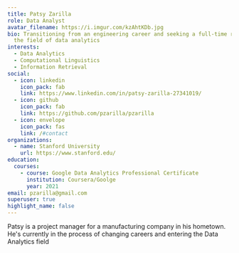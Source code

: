 ```yaml
---
title: Patsy Zarilla
role: Data Analyst
avatar_filename: https://i.imgur.com/kzAhtKDb.jpg
bio: Transitioning from an engineering career and seeking a full-time role in
  the field of data analytics
interests:
  - Data Analytics
  - Computational Linguistics
  - Information Retrieval
social:
  - icon: linkedin
    icon_pack: fab
    link: https://www.linkedin.com/in/patsy-zarilla-27341019/
  - icon: github
    icon_pack: fab
    link: https://github.com/pzarilla/pzarilla
  - icon: envelope
    icon_pack: fas
    link: /#contact
organizations:
  - name: Stanford University
    url: https://www.stanford.edu/
education:
  courses:
    - course: Google Data Analytics Professional Certificate
      institution: Coursera/Goolge
      year: 2021
email: pzarilla@gmail.com
superuser: true
highlight_name: false
---
```

Patsy is a project manager for a manufacturing company in his hometown. He's currently in the process of changing careers and entering the Data Analytics field